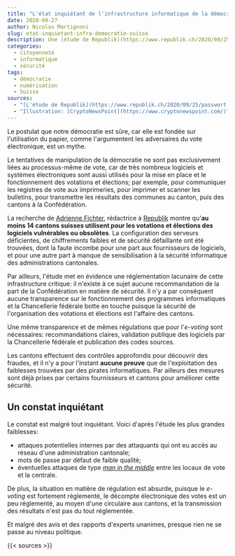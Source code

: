 ```yaml
---
title: "L'état inquiétant de l'infrastructure informatique de la démocratie suisse"
date: 2020-09-27
author: Nicolas Martignoni
slug: etat-inquietant-infra-democratie-suisse
description: Une [étude de Republik](https://www.republik.ch/2020/09/25/passwort-wahlen) montre que de nombreux cantons suisses utilisent des logiciels obsolètes ou vulnérables pour calculer et communiquer les résultats des votations et élections.
categories:
  - citoyenneté
  - informatique
  - sécurité
tags:
  - démocratie
  - numérisation
  - Suisse
sources:
  - "[L'étude de Republik](https://www.republik.ch/2020/09/25/passwort-wahlen)"
  - "Illustration: [CryptoNewsPoint](https://www.cryptonewspoint.com/)"
---
```

Le postulat que notre démocratie est sûre, car elle est fondée sur l'utilisation du papier, comme l'argumentent les adversaires du vote électronique, est un mythe.

Le tentatives de manipulation de la démocratie ne sont pas exclusivement liées au processus-même de vote, car de très nombreux logiciels et systèmes électroniques sont aussi utilisés pour la mise en place et le fonctionnement des votations et élections; par exemple, pour communiquer les registres de vote aux imprimeries, pour imprimer et scanner les bulletins, pour transmettre les résultats des communes au canton, puis des cantons à la Confédération.

<!--more-->

La recherche de [Adrienne Fichter](https://www.republik.ch/~adriennefichter), rédactrice à [Republik](https://www.republik.ch) montre qu'__au moins 14 cantons suisses utilisent pour les votations et élections des logiciels vulnérables ou obsolètes__. La configuration des serveurs déficientes, de chiffrements faibles et de sécurité défaillante ont été trouvées, dont la faute incombe pour une part aux fournisseurs de logiciels, et pour une autre part à manque de sensibilisation à la sécurité informatique des administrations cantonales.

Par ailleurs, l'étude met en évidence une réglementation lacunaire de cette infrastructure critique: il n'existe à ce sujet aucune recommandation de la part de la Confédération en matière de sécurité. Il n'y a par conséquent aucune transparence sur le fonctionnement des programmes informatiques et la Chancellerie fédérale botte en touche puisque la sécurité de l'organisation des votations et élections est l'affaire des cantons.

Une même transparence et de mêmes régulations que pour l'_e-voting_ sont nécessaires: recommandations claires, validation publique des logiciels par la Chancellerie fédérale et publication des codes sources.

Les cantons effectuent des contrôles approfondis pour découvrir des fraudes, et il n'y a pour l'instant __aucune preuve__ que de l'exploitation des faiblesses trouvées par des pirates informatiques. Par ailleurs des mesures sont déjà prises par certains fournisseurs et cantons pour améliorer cette sécurité.

## Un constat inquiétant

Le constat est malgré tout inquiétant. Voici d'après l'étude les plus grandes faiblesses:
- attaques potentielles internes par des attaquants qui ont eu accès au réseau d'une administration cantonale;
- mots de passe par défaut de faible qualité;
- éventuelles attaques de type _[man in the middle](https://fr.wikipedia.org/wiki/Attaque_de_l%27homme_du_milieu)_ entre les locaux de vote et la centrale.

De plus, la situation en matière de régulation est absurde, puisque le _e-voting_ est fortement réglementé, le décompte électronique des votes est un peu réglementé, au moyen d'une circulaire aux cantons, et la transmission des résultats n'est pas du tout réglementée.

Et malgré des avis et des rapports d'experts unanimes, presque rien ne se passe au niveau politique.

{{< sources >}}
